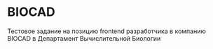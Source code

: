 # BIOCAD
Тестовое задание на позицию frontend разработчика в компанию BIOCAD в Департамент Вычислительной Биологии

